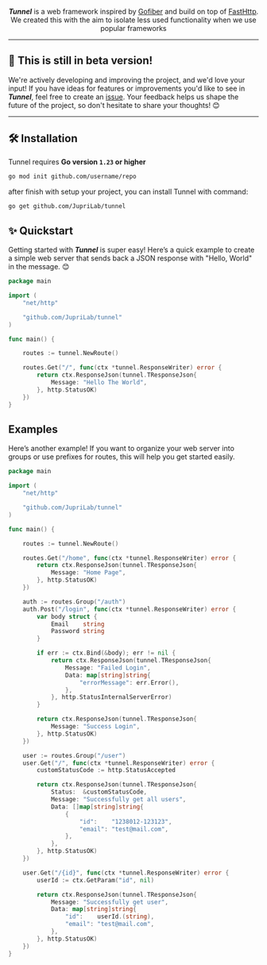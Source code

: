 <p align="center">
    <em><b>Tunnel</b></em> is a web framework inspired by <a href="https://github.com/gofiber/fiber">Gofiber</a> and build on top of <a href="https://github.com/valyala/fasthttp">FastHttp</a>. We created this with the aim to isolate less used functionality when we use popular frameworks
</p>

---

## 🧪 **This is still in beta version!**

We're actively developing and improving the project, and we'd love your input! If you have ideas for features or improvements you'd like to see in **_Tunnel_**, feel free to create an [issue](https://github.com/JupriLab/tunnel/issues). Your feedback helps us shape the future of the project, so don't hesitate to share your thoughts! 😊

---

## 🛠️ Installation

Tunnel requires **Go version `1.23` or higher**

```bash
go mod init github.com/username/repo
```

after finish with setup your project, you can install Tunnel with command:

```bash
go get github.com/JupriLab/tunnel
```

## ✨ Quickstart

Getting started with **_Tunnel_** is super easy! Here’s a quick example to create a simple web server that sends back a JSON response with "Hello, World" in the message. 😊

```go title="Example"
package main

import (
	"net/http"

	"github.com/JupriLab/tunnel"
)

func main() {

	routes := tunnel.NewRoute()

	routes.Get("/", func(ctx *tunnel.ResponseWriter) error {
		return ctx.ResponseJson(tunnel.TResponseJson{
			Message: "Hello The World",
		}, http.StatusOK)
	})
}
```

## Examples

Here’s another example! If you want to organize your web server into groups or use prefixes for routes, this will help you get started easily.

```go title="Example 2"
package main

import (
	"net/http"

	"github.com/JupriLab/tunnel"
)

func main() {

	routes := tunnel.NewRoute()

	routes.Get("/home", func(ctx *tunnel.ResponseWriter) error {
		return ctx.ResponseJson(tunnel.TResponseJson{
			Message: "Home Page",
		}, http.StatusOK)
	})

	auth := routes.Group("/auth")
	auth.Post("/login", func(ctx *tunnel.ResponseWriter) error {
		var body struct {
			Email    string
			Password string
		}

		if err := ctx.Bind(&body); err != nil {
			return ctx.ResponseJson(tunnel.TResponseJson{
				Message: "Failed Login",
				Data: map[string]string{
					"errorMessage": err.Error(),
				},
			}, http.StatusInternalServerError)
		}

		return ctx.ResponseJson(tunnel.TResponseJson{
			Message: "Success Login",
		}, http.StatusOK)
	})

	user := routes.Group("/user")
	user.Get("/", func(ctx *tunnel.ResponseWriter) error {
		customStatusCode := http.StatusAccepted

		return ctx.ResponseJson(tunnel.TResponseJson{
			Status:  &customStatusCode,
			Message: "Successfully get all users",
			Data: []map[string]string{
				{
					"id":    "1238012-123123",
					"email": "test@mail.com",
				},
			},
		}, http.StatusOK)
	})

	user.Get("/{id}", func(ctx *tunnel.ResponseWriter) error {
		userId := ctx.GetParam("id", nil)

		return ctx.ResponseJson(tunnel.TResponseJson{
			Message: "Successfully get user",
			Data: map[string]string{
				"id":    userId.(string),
				"email": "test@mail.com",
			},
		}, http.StatusOK)
	})
}
```
